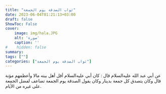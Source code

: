 ```yaml
---
title: "ثواب الصدقة يوم الجمعة"
date: 2023-06-04T01:21:13+03:00
draft: false
ShowToc: False
cover:
    image: img/hala.JPG
    alt: 'صورة'
    caption: ''
#    hidden: false
summary: 
tags: [""]
categories: ["ثواب الصدقة يوم الجمعة"]
---
```

عن
أبي عبد الله عليه‌السلام قال : كان أبي عليه‌السلام أقل أهل بيته مالا وأعظمهم مؤنة
قال وكان يتصدق كل جمعة بدينار وكان يقول الصدقة يوم الجمعة تضاعف
لفضل الجمعة على غيره من الأيام.


